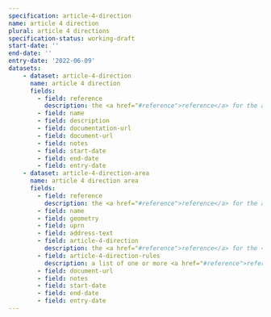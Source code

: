 ```yaml
---
specification: article-4-direction
name: article 4 direction
plural: article 4 directions
specification-status: working-draft
start-date: ''
end-date: ''
entry-date: '2022-06-09'
datasets:
    - dataset: article-4-direction
      name: article 4 direction
      fields:
        - field: reference
          description: the <a href="#reference">reference</a> for the article 4 direction
        - field: name
        - field: description
        - field: documentation-url
        - field: document-url
        - field: notes
        - field: start-date
        - field: end-date
        - field: entry-date
    - dataset: article-4-direction-area
      name: article 4 direction area
      fields:
        - field: reference
          description: the <a href="#reference">reference</a> for the article 4 direction area
        - field: name
        - field: geometry
        - field: uprn
        - field: address-text
        - field: article-4-direction
          description: the <a href="#reference">reference</a> for the <a href="article-4-direction-dataset">article 4 direction</a> entry
        - field: article-4-direction-rules
          description: a list of one or more <a href="#reference">reference</a> values for <a href="article-4-direction-rule-dataset">article 4 direction rule</a> entries, separated by a semi-colon ';' character.
        - field: document-url
        - field: notes
        - field: start-date
        - field: end-date
        - field: entry-date
---
```

